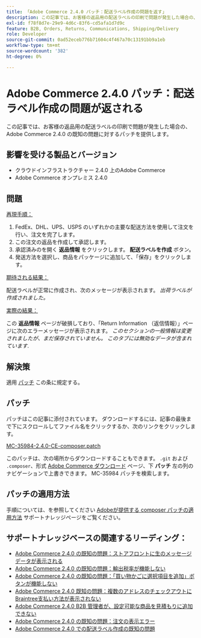 ```yaml
---
title: 「Adobe Commerce 2.4.0 パッチ：配送ラベル作成の問題を返す」
description: この記事では、お客様の返品用の配送ラベルの印刷で問題が発生した場合の、Adobe Commerce 2.4.0 の既知の問題に対するパッチを提供します。
exl-id: f78f8d7e-29e9-4d6c-83f6-cd5afa1d7d9c
feature: B2B, Orders, Returns, Communications, Shipping/Delivery
role: Developer
source-git-commit: 0ad52eceb776b71604c4f467a70c13191bb9a1eb
workflow-type: tm+mt
source-wordcount: '382'
ht-degree: 0%

---
```


# Adobe Commerce 2.4.0 パッチ：配送ラベル作成の問題が返される

この記事では、お客様の返品用の配送ラベルの印刷で問題が発生した場合の、Adobe Commerce 2.4.0 の既知の問題に対するパッチを提供します。

## 影響を受ける製品とバージョン

* クラウドインフラストラクチャー 2.4.0 上のAdobe Commerce
* Adobe Commerce オンプレミス 2.4.0

## 問題

<u>再現手順：</u>

1. FedEx、DHL、UPS、USPS のいずれかの主要な配送方法を使用して注文を行い、注文を完了します。
1. この注文の返品を作成して承認します。
1. 承認済みのを開く **返品情報** をクリックします。 **配送ラベルを作成** ボタン。
1. 発送方法を選択し、商品をパッケージに追加して、「保存」をクリックします。

<u>期待される結果：</u>

配送ラベルが正常に作成され、次のメッセージが表示されます。 *出荷ラベルが作成されました。*

<u>実際の結果：</u>

この **返品情報** ページが破損しており、「Return Information （返信情報）」ページに次のエラーメッセージが表示されます。 *このセクションの一般情報は変更されましたが、まだ保存されていません。 このタブには無効なデータが含まれています*.

## 解決策

適用 [パッチ](assets/MC-35984-2.4.0-CE-composer.patch.zip) この条に規定する。

## パッチ

パッチはこの記事に添付されています。 ダウンロードするには、記事の最後まで下にスクロールしてファイル名をクリックするか、次のリンクをクリックします。

[MC-35984-2.4.0-CE-composer.patch](assets/MC-35984-2.4.0-CE-composer.patch.zip)

このパッチは、次の場所からダウンロードすることもできます。 `.git` および `.composer`、形式 [Adobe Commerce ダウンロード](https://magento.com/tech-resources/download) ページ、下 **パッチ** 左の列のナビゲーションで上書きできます。 MC-35984 パッチを検索します。

## パッチの適用方法

手順については、を参照してください [Adobeが提供する composer パッチの適用方法](/help/how-to/general/how-to-apply-a-composer-patch-provided-by-magento.md) サポートナレッジページをご覧ください。

## サポートナレッジベースの関連するリーディング：

* [Adobe Commerce 2.4.0 の既知の問題：ストアフロントに生のメッセージデータが表示される](/help/troubleshooting/storefront/magento-2-4-0-issue-storefront-raw-message-data-display.md)
* [Adobe Commerce 2.4.0 の既知の問題：輸出税率が機能しない](/help/troubleshooting/miscellaneous/magento-2-4-0-known-issue-export-tax-rates-does-not-work.md)
* [Adobe Commerce 2.4.0 の既知の問題：「買い物かごに選択項目を追加」ボタンが機能しない](/help/troubleshooting/miscellaneous/magento-2-4-0-add-selections-to-my-cart-does-not-work.md)
* [Adobe Commerce 2.4.0 既知の問題：複数のアドレスのチェックアウトにBraintree支払い方法が表示されない](/help/troubleshooting/payments/magento-2-4-0-braintree-not-in-multiple-addresses-checkout.md)
* [Adobe Commerce 2.4.0 B2B 管理者が、設定可能な商品を見積もりに追加できない](/help/troubleshooting/miscellaneous/magento-2-4-0-b2b-admin-can-t-add-configurable-product-to-quote.md)
* [Adobe Commerce 2.4.0 の既知の問題：注文の表示エラー](/help/troubleshooting/storefront/magento-2-4-0-known-issue-orders-display-error.md)
* [Adobe Commerce 2.4.0 での配送ラベル作成の既知の問題](/help/troubleshooting/known-issues-patches-attached/shipping-labels-creation-known-issue-in-magento-2-4-0.md)

